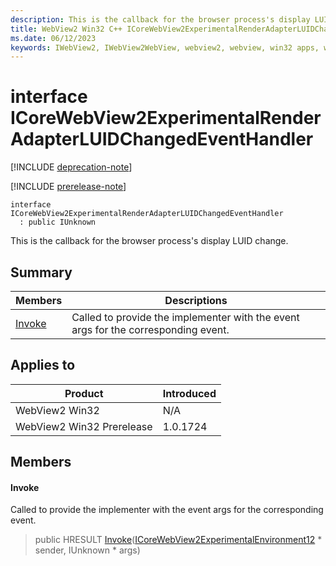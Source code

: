 ```yaml
---
description: This is the callback for the browser process's display LUID change.
title: WebView2 Win32 C++ ICoreWebView2ExperimentalRenderAdapterLUIDChangedEventHandler
ms.date: 06/12/2023
keywords: IWebView2, IWebView2WebView, webview2, webview, win32 apps, win32, edge, ICoreWebView2, ICoreWebView2Controller, browser control, edge html, ICoreWebView2ExperimentalRenderAdapterLUIDChangedEventHandler
---
```


# interface ICoreWebView2ExperimentalRenderAdapterLUIDChangedEventHandler

[!INCLUDE [deprecation-note](../includes/deprecation-note.md)]

[!INCLUDE [prerelease-note](../includes/prerelease-note.md)]

```
interface ICoreWebView2ExperimentalRenderAdapterLUIDChangedEventHandler
  : public IUnknown
```

This is the callback for the browser process's display LUID change.

## Summary

 Members                        | Descriptions
--------------------------------|---------------------------------------------
[Invoke](#invoke) | Called to provide the implementer with the event args for the corresponding event.

## Applies to

Product                         | Introduced
--------------------------------|---------------------------------------------
WebView2 Win32            |    N/A
WebView2 Win32 Prerelease |    1.0.1724

## Members

#### Invoke

Called to provide the implementer with the event args for the corresponding event.

> public HRESULT [Invoke](#invoke)([ICoreWebView2ExperimentalEnvironment12](icorewebview2experimentalenvironment12.md) * sender, IUnknown * args)

